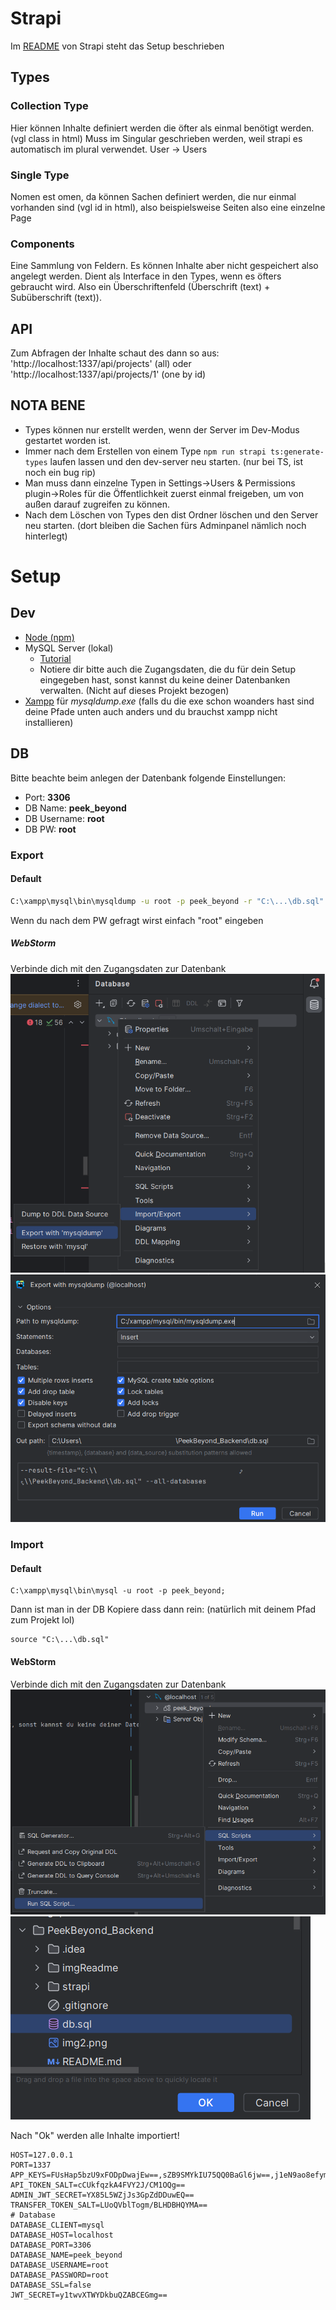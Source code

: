 # Strapi
Im [README](strapi/README.md) von Strapi steht das Setup beschrieben
## Types
### Collection Type
Hier können Inhalte definiert werden die öfter als einmal benötigt werden. (vgl class in html)
Muss im Singular geschrieben werden, weil strapi es automatisch im plural verwendet. User -> Users

### Single Type
Nomen est omen, da können Sachen definiert werden, die nur einmal vorhanden sind (vgl id in html), also beispielsweise Seiten also eine einzelne Page

### Components
Eine Sammlung von Feldern. Es können Inhalte aber nicht gespeichert also angelegt werden. Dient als Interface in den Types, wenn es öfters gebraucht wird.
Also ein Überschriftenfeld (Überschrift (text) + Subüberschrift (text)).

## API
Zum Abfragen der Inhalte schaut des dann so aus: 'http://localhost:1337/api/projects' (all) oder  'http://localhost:1337/api/projects/1' (one by id)

## NOTA BENE
- Types können nur erstellt werden, wenn der Server im Dev-Modus gestartet worden ist.
- Immer nach dem Erstellen von einem Type ```npm run strapi ts:generate-types``` laufen lassen und den dev-server neu starten. (nur bei TS, ist noch ein bug rip)
- Man muss dann einzelne Typen in Settings->Users & Permissions plugin->Roles für die Öffentlichkeit zuerst einmal freigeben, um von außen darauf zugreifen zu können. 
- Nach dem Löschen von Types den dist Ordner löschen und den Server neu starten. (dort bleiben die Sachen fürs Adminpanel nämlich noch hinterlegt)

# Setup
## Dev
- [Node (npm)](https://nodejs.org/en/download/current)
- MySQL Server (lokal)
  - [Tutorial](https://www.youtube.com/watch?v=u96rVINbAUI)
  - Notiere dir bitte auch die Zugangsdaten, die du für dein Setup eingegeben hast, sonst kannst du keine deiner Datenbanken verwalten. (Nicht auf dieses Projekt bezogen)
- [Xampp](https://www.apachefriends.org/de/download.html) für _mysqldump.exe_ (falls du die exe schon woanders hast sind deine Pfade unten auch anders und du brauchst xampp nicht installieren)

## DB 
Bitte beachte beim anlegen der Datenbank folgende Einstellungen:
- Port: **3306**
- DB Name: **peek_beyond**
- DB Username: **root**
- DB PW: **root**

### Export
#### Default
```bash
C:\xampp\mysql\bin\mysqldump -u root -p peek_beyond -r "C:\...\db.sql"
```
Wenn du nach dem PW gefragt wirst einfach "root" eingeben

##### WebStorm
Verbinde dich mit den Zugangsdaten zur Datenbank
![img.png](imgReadme/img.png)
![img_1.png](imgReadme/img_1.png)

### Import
#### Default
```shell
C:\xampp\mysql\bin\mysql -u root -p peek_beyond;
```
Dann ist man in der DB
Kopiere dass dann rein: (natürlich mit deinem Pfad zum Projekt lol)
```
source "C:\...\db.sql"
```

#### WebStorm
Verbinde dich mit den Zugangsdaten zur Datenbank
![img2.png](imgReadme/img2.png)
![img3.png](imgReadme/img3.png)

Nach "Ok" werden alle Inhalte importiert! 


```
HOST=127.0.0.1
PORT=1337
APP_KEYS=FUsHap5bzU9xFODpDwajEw==,sZB9SMYkIU75QQ0BaGl6jw==,j1eN9ao8efymq2aFt1/Zkw==,kD+km7ytPyGbrRJzA6tEBA==
API_TOKEN_SALT=cCUkfqzkA4FVY2J/CM1OQg==
ADMIN_JWT_SECRET=YX85L5WZjJs3GpZdDDuwEQ==
TRANSFER_TOKEN_SALT=LUoQVblTogm/BLHDBHQYMA==
# Database
DATABASE_CLIENT=mysql
DATABASE_HOST=localhost
DATABASE_PORT=3306
DATABASE_NAME=peek_beyond
DATABASE_USERNAME=root
DATABASE_PASSWORD=root
DATABASE_SSL=false
JWT_SECRET=y1twvXTWYDkbuQZABCEGmg==
```